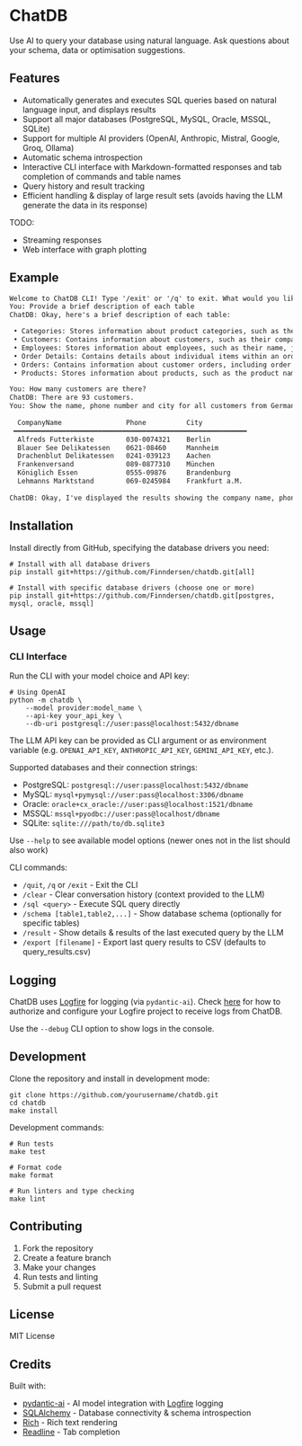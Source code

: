# ChatDB

Use AI to query your database using natural language. Ask questions about your schema, data or optimisation suggestions.

## Features

- Automatically generates and executes SQL queries based on natural language input, and displays results
- Support all major databases (PostgreSQL, MySQL, Oracle, MSSQL, SQLite)
- Support for multiple AI providers (OpenAI, Anthropic, Mistral, Google, Groq, Ollama)
- Automatic schema introspection
- Interactive CLI interface with Markdown-formatted responses and tab completion of commands and table names
- Query history and result tracking
- Efficient handling & display of large result sets (avoids having the LLM generate the data in its response)

TODO:
- Streaming responses
- Web interface with graph plotting

## Example

```md
Welcome to ChatDB CLI! Type '/exit' or '/q' to exit. What would you like to know about your database? 
You: Provide a brief description of each table
ChatDB: Okay, here's a brief description of each table:

 • Categories: Stores information about product categories, such as the category name and description.     
 • Customers: Contains information about customers, such as their company name, contact details, and address.
 • Employees: Stores information about employees, such as their name, job title, and contact information.                                         
 • Order Details: Contains details about individual items within an order, such as the product, quantity, and price.                                               
 • Orders: Contains information about customer orders, including order date, ship details, and associated customer and employee IDs.           
 • Products: Stores information about products, such as the product name, category, supplier, and price.

You: How many customers are there?
ChatDB: There are 93 customers.
You: Show the name, phone number and city for all customers from Germany
                                                       
  CompanyName                Phone          City            
 ━━━━━━━━━━━━━━━━━━━━━━━━━━━━━━━━━━━━━━━━━━━━━━━━━━━━━━━━━━ 
  Alfreds Futterkiste        030-0074321    Berlin          
  Blauer See Delikatessen    0621-08460     Mannheim        
  Drachenblut Delikatessen   0241-039123    Aachen          
  Frankenversand             089-0877310    München         
  Königlich Essen            0555-09876     Brandenburg     
  Lehmanns Marktstand        069-0245984    Frankfurt a.M.  
              
ChatDB: Okay, I've displayed the results showing the company name, phone number, and city for all customers from Germany.
```


## Installation

Install directly from GitHub, specifying the database drivers you need:

```
# Install with all database drivers
pip install git+https://github.com/Finndersen/chatdb.git[all]

# Install with specific database drivers (choose one or more)
pip install git+https://github.com/Finndersen/chatdb.git[postgres, mysql, oracle, mssql]
```

## Usage

### CLI Interface

Run the CLI with your model choice and API key:

```
# Using OpenAI
python -m chatdb \
    --model provider:model_name \
    --api-key your_api_key \
    --db-uri postgresql://user:pass@localhost:5432/dbname
```

The LLM API key can be provided as CLI argument or as environment variable (e.g. `OPENAI_API_KEY`, `ANTHROPIC_API_KEY`, `GEMINI_API_KEY`, etc.).

Supported databases and their connection strings:
- PostgreSQL: `postgresql://user:pass@localhost:5432/dbname`
- MySQL: `mysql+pymysql://user:pass@localhost:3306/dbname`
- Oracle: `oracle+cx_oracle://user:pass@localhost:1521/dbname`
- MSSQL: `mssql+pyodbc://user:pass@localhost/dbname`
- SQLite: `sqlite:///path/to/db.sqlite3`

Use `--help` to see available model options (newer ones not in the list should also work)

CLI commands:
- `/quit`, `/q` or `/exit` - Exit the CLI
- `/clear` - Clear conversation history (context provided to the LLM)
- `/sql <query>` - Execute SQL query directly
- `/schema [table1,table2,...]` - Show database schema (optionally for specific tables)
- `/result` - Show details & results of the last executed query by the LLM
- `/export [filename]` - Export last query results to CSV (defaults to query_results.csv)


## Logging

ChatDB uses [Logfire](https://github.com/logfire-sh/logfire) for logging (via `pydantic-ai`). 
Check [here](https://logfire.pydantic.dev/docs/#logfire) for how to authorize and configure your Logfire project to receive logs from ChatDB.

Use the `--debug` CLI option to show logs in the console.

## Development

Clone the repository and install in development mode:

```
git clone https://github.com/yourusername/chatdb.git
cd chatdb
make install
```

Development commands:

```
# Run tests
make test

# Format code
make format

# Run linters and type checking
make lint
```

## Contributing

1. Fork the repository
2. Create a feature branch
3. Make your changes
4. Run tests and linting
5. Submit a pull request

## License

MIT License

## Credits

Built with:
- [pydantic-ai](https://github.com/jxnl/pydantic-ai) - AI model integration with [Logfire](https://github.com/logfire-sh/logfire) logging
- [SQLAlchemy](https://www.sqlalchemy.org/) - Database connectivity & schema introspection
- [Rich](https://github.com/Textualize/rich) - Rich text rendering
- [Readline](https://docs.python.org/3/library/readline.html) - Tab completion
